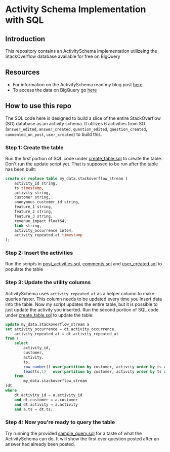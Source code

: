 # Activity Schema Implementation with SQL

## Introduction
This repository contains an ActivitySchema implementation utilizeing the StackOverflow database available for free on BigQuery

## Resources
- For information on the ActivitySchema read my blog post [here](https://www.ergestx.com/activity-schema/)
- To access the data on BigQuery go [here](https://cloud.google.com/bigquery/public-data/stackoverflow)

## How to use this repo
The SQL code here is designed to build a slice of the entire StackOverflow (SO) database as an activity schema. It utilizes 6 activities from SO (`answer_edited`, `answer_created`, `question_edited`, `question_created`, `commented_on_post`, `user_created`) to build this.

### Step 1: Create the table
Run the first portion of SQL code under [create_table.sql](create_table.sql) to create the table. Don't run the update script yet. That is supposed to be run after the table has been built:

```sql
create or replace table my_data.stackoverflow_stream (
    activity_id string,
    ts timestamp,
    activity string,
    customer string,
    anonymous_customer_id string,
    feature_1 string,
    feature_2 string,
    feature_3 string,
    revenue_impact float64,
    link string,
    activity_occurrence int64,
    activity_repeated_at timestamp
);
```

### Step 2: Insert the activities
Run the scripts in [post_activities.sql](post_activities.sql), [comments.sql](comments.sql) and [user_created.sql](user_created.sql) to populate the table

### Step 3: Update the utility columns
ActivitySchema uses `activity_repeated_at` as a helper column to make queries faster. This column needs to be updated every time you insert data into the table. Now my script updates the entire table, but it is possible to just update the activity you inserted. Run the second portion of SQL code under [create_table.sql](create_table.sql) to update the table:

```sql
update my_data.stackoverflow_stream a
set activity_occurrence = dt.activity_occurrence,
    activity_repeated_at = dt.activity_repeated_at
from (
    select
        activity_id,
        customer,
        activity,
        ts,
        row_number() over(partition by customer, activity order by ts asc) as activity_occurrence,
        lead(ts,1)   over(partition by customer, activity order by ts asc) as activity_repeated_at
    from 
        my_data.stackoverflow_stream
)dt
where 
    dt.activity_id = a.activity_id
    and dt.customer = a.customer
    and dt.activity = a.activity
    and a.ts = dt.ts;
```

### Step 4: Now you're ready to query the table
Try running the provided [sample_query.sql](sample_query.sql) for a taste of what the ActivitySchema can do. It will show the first ever question posted after an answer had already been posted.
